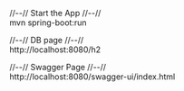 //--// Start the App //--//  
mvn spring-boot:run  

//--// DB page //--//  
http://localhost:8080/h2

//--// Swagger Page //--//  
http://localhost:8080/swagger-ui/index.html